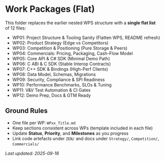 # Work Packages (Flat)

This folder replaces the earlier nested WPS structure with a **single flat list** of 12 files:

- WP01: Project Structure & Tooling Sanity (Flatten WPS, README refresh)
- WP02: Product Strategy (Edge vs Competitors)
- WP03: Competition & Positioning (Pure Storage & Peers)
- WP04: Commercials: Pricing, Packaging, Cash-Flow Model
- WP05: Core API & C# SDK (Minimal Demo Path)
- WP06: C ABI & C SDK (Stable Interop Contracts)
- WP07: C++ SDK & Bindings (High-Perf Clients)
- WP08: Data Model, Schemas, Migrations
- WP09: Security, Compliance & SPI Readiness
- WP10: Performance Benchmarks, SLOs & Tuning
- WP11: V&V Test Automation & CI Gates
- WP12: Demo Prep, Docs & GTM Ready

## Ground Rules
- One file per WP: `WPxx_Title.md`
- Keep sections consistent across WPs (template included in each file)
- Update **Status**, **Priority**, and **Milestones** as you progress
- Link code artefacts under `ZEN/` and docs under `Strategy/`, `Competition/`, `Commercials/`

_Last updated: 2025-09-18_
